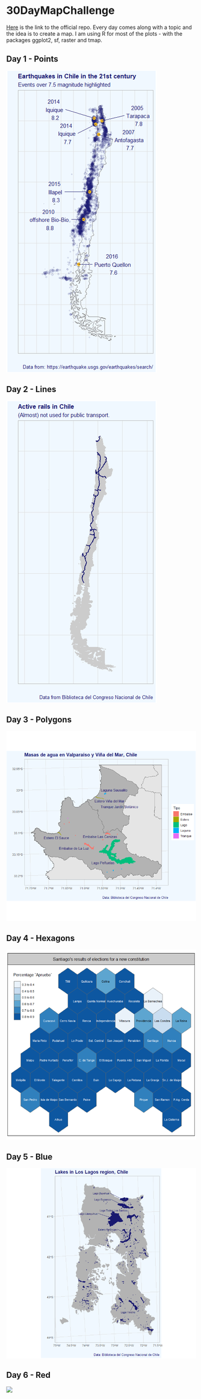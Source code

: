# 30DayMapChallenge

[Here](https://github.com/tjukanovt/30DayMapChallenge) is the link to the official repo. Every day comes along with a topic and the idea is to create a map.
I am using R for most of the plots - with the packages ggplot2, sf, raster and tmap.

## Day 1 - Points

![](Day1_Points/Chile_earthquakes.png)

## Day 2 - Lines 

![](Day2_Lines/Rplot.png)

## Day 3 - Polygons

![](Day3_Polygons/agua.png)

## Day 4 - Hexagons

![](Day4_Hexagons/results.png)

## Day 5 - Blue

![](Day5_Blue/lakes.png)

## Day 6 - Red

![](Day6_Blue/plot.png)
